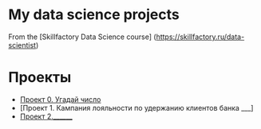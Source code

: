 # My data science projects
From the [Skillfactory Data Science course] (https://skillfactory.ru/data-scientist)

# Проекты

* [Проект 0. Угадай число](https://github.com/olga-chist/olga-data_science/tree/main/project_0)
* [Проект 1. Кампания лояльности по удержанию клиентов банка ___]
* [Проект 2.______](___)
